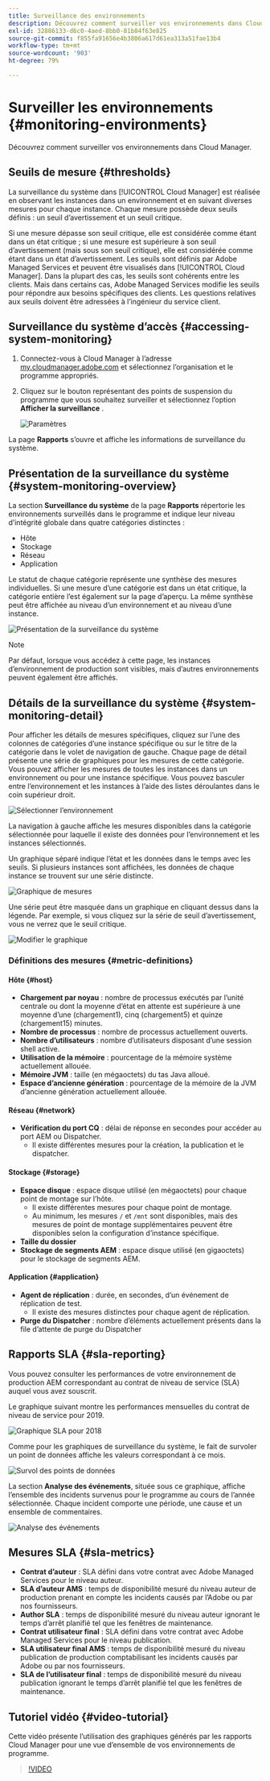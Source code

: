 ```yaml
---
title: Surveillance des environnements
description: Découvrez comment surveiller vos environnements dans Cloud Manager.
exl-id: 32886133-d6c0-4aed-8bb0-81b84f63e825
source-git-commit: f855fa91656e4b3806a617d61ea313a51fae13b4
workflow-type: tm+mt
source-wordcount: '903'
ht-degree: 79%

---
```



# Surveiller les environnements {#monitoring-environments}

Découvrez comment surveiller vos environnements dans Cloud Manager.

## Seuils de mesure {#thresholds}

La surveillance du système dans [!UICONTROL Cloud Manager] est réalisée en observant les instances dans un environnement et en suivant diverses mesures pour chaque instance. Chaque mesure possède deux seuils définis : un seuil d’avertissement et un seuil critique.

Si une mesure dépasse son seuil critique, elle est considérée comme étant dans un état critique ; si une mesure est supérieure à son seuil d’avertissement (mais sous son seuil critique), elle est considérée comme étant dans un état d’avertissement. Les seuils sont définis par Adobe Managed Services et peuvent être visualisés dans [!UICONTROL Cloud Manager]. Dans la plupart des cas, les seuils sont cohérents entre les clients. Mais dans certains cas, Adobe Managed Services modifie les seuils pour répondre aux besoins spécifiques des clients. Les questions relatives aux seuils doivent être adressées à l’ingénieur du service client.

## Surveillance du système d’accès {#accessing-system-monitoring}

1. Connectez-vous à Cloud Manager à l’adresse [my.cloudmanager.adobe.com](https://my.cloudmanager.adobe.com) et sélectionnez l’organisation et le programme appropriés.

1. Cliquez sur le bouton représentant des points de suspension du programme que vous souhaitez surveiller et sélectionnez l’option **Afficher la surveillance** .

   ![Paramètres](/help/assets/first-timea1.png)

La page **Rapports** s’ouvre et affiche les informations de surveillance du système.

## Présentation de la surveillance du système {#system-monitoring-overview}

La section **Surveillance du système** de la page **Rapports** répertorie les environnements surveillés dans le programme et indique leur niveau d’intégrité globale dans quatre catégories distinctes :

* Hôte
* Stockage
* Réseau
* Application

Le statut de chaque catégorie représente une synthèse des mesures individuelles. Si une mesure d’une catégorie est dans un état critique, la catégorie entière l’est également sur la page d’aperçu. La même synthèse peut être affichée au niveau d’un environnement et au niveau d’une instance.

![Présentation de la surveillance du système](/help/assets/System-Monitoring-Reports.png)

>[!NOTE]
>
>Par défaut, lorsque vous accédez à cette page, les instances d’environnement de production sont visibles, mais d’autres environnements peuvent également être affichés.

## Détails de la surveillance du système {#system-monitoring-detail}

Pour afficher les détails de mesures spécifiques, cliquez sur l’une des colonnes de catégories d’une instance spécifique ou sur le titre de la catégorie dans le volet de navigation de gauche. Chaque page de détail présente une série de graphiques pour les mesures de cette catégorie. Vous pouvez afficher les mesures de toutes les instances dans un environnement ou pour une instance spécifique. Vous pouvez basculer entre l’environnement et les instances à l’aide des listes déroulantes dans le coin supérieur droit.

![Sélectionner l’environnement](/help/assets/System_Monitoring1.png)

La navigation à gauche affiche les mesures disponibles dans la catégorie sélectionnée pour laquelle il existe des données pour l’environnement et les instances sélectionnés.

Un graphique séparé indique l’état et les données dans le temps avec les seuils. Si plusieurs instances sont affichées, les données de chaque instance se trouvent sur une série distincte.

![Graphique de mesures](/help/assets/Monitoring_Graphs1.png)

Une série peut être masquée dans un graphique en cliquant dessus dans la légende.
Par exemple, si vous cliquez sur la série de seuil d’avertissement, vous ne verrez que le seuil critique.

![Modifier le graphique](/help/assets/Monitoring_Graphs2.png)

### Définitions des mesures {#metric-definitions}

#### Hôte {#host}

* **Chargement par noyau** : nombre de processus exécutés par l’unité centrale ou dont la moyenne d’état en attente est supérieure à une moyenne d’une (chargement1), cinq (chargement5) et quinze (chargement15) minutes.
* **Nombre de processus** : nombre de processus actuellement ouverts.
* **Nombre d’utilisateurs** : nombre d’utilisateurs disposant d’une session shell active.
* **Utilisation de la mémoire** : pourcentage de la mémoire système actuellement allouée.
* **Mémoire JVM** : taille (en mégaoctets) du tas Java alloué.
* **Espace d’ancienne génération** : pourcentage de la mémoire de la JVM d’ancienne génération actuellement allouée.

#### Réseau {#network}

* **Vérification du port CQ** : délai de réponse en secondes pour accéder au port AEM ou Dispatcher.
   * Il existe différentes mesures pour la création, la publication et le dispatcher.

#### Stockage {#storage}

* **Espace disque** : espace disque utilisé (en mégaoctets) pour chaque point de montage sur l’hôte.
   * Il existe différentes mesures pour chaque point de montage.
   * Au minimum, les mesures `/` et `/mnt` sont disponibles, mais des mesures de point de montage supplémentaires peuvent être disponibles selon la configuration d’instance spécifique.
* **Taille du dossier**
* **Stockage de segments AEM** : espace disque utilisé (en gigaoctets) pour le stockage de segments AEM.

#### Application {#application}

* **Agent de réplication** : durée, en secondes, d’un événement de réplication de test.
   * Il existe des mesures distinctes pour chaque agent de réplication.
* **Purge du Dispatcher** : nombre d’éléments actuellement présents dans la file d’attente de purge du Dispatcher

## Rapports SLA {#sla-reporting}

Vous pouvez consulter les performances de votre environnement de production AEM correspondant au contrat de niveau de service (SLA) auquel vous avez souscrit.

Le graphique suivant montre les performances mensuelles du contrat de niveau de service pour 2019.

![Graphique SLA pour 2018](/help/assets/SLA-Reports-one.png)

Comme pour les graphiques de surveillance du système, le fait de survoler un point de données affiche les valeurs correspondant à ce mois.

![Survol des points de données](/help/assets/SLA-Reports-two.png)

La section **Analyse des événements**, située sous ce graphique, affiche l’ensemble des incidents survenus pour le programme au cours de l’année sélectionnée. Chaque incident comporte une période, une cause et un ensemble de commentaires.

![Analyse des événements](/help/assets/sla-reporting3.png)

## Mesures SLA {#sla-metrics}

* **Contrat d’auteur** : SLA défini dans votre contrat avec Adobe Managed Services pour le niveau auteur.
* **SLA d’auteur AMS** : temps de disponibilité mesuré du niveau auteur de production prenant en compte les incidents causés par l’Adobe ou par nos fournisseurs.
* **Author SLA** : temps de disponibilité mesuré du niveau auteur ignorant le temps d’arrêt planifié tel que les fenêtres de maintenance.
* **Contrat utilisateur final** : SLA défini dans votre contrat avec Adobe Managed Services pour le niveau publication.
* **SLA utilisateur final AMS** : temps de disponibilité mesuré du niveau publication de production comptabilisant les incidents causés par Adobe ou par nos fournisseurs.
* **SLA de l’utilisateur final** : temps de disponibilité mesuré du niveau publication ignorant le temps d’arrêt planifié tel que les fenêtres de maintenance.

## Tutoriel vidéo {#video-tutorial}

Cette vidéo présente l’utilisation des graphiques générés par les rapports Cloud Manager pour une vue d’ensemble de vos environnements de programme.

>[!VIDEO](https://video.tv.adobe.com/v/26315/)

